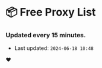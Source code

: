 # :package: Free Proxy List
### Updated every 15 minutes.

- Last updated: `2024-06-18 10:48`

:heart:

